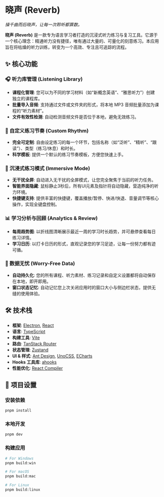 # 晓声 (Reverb)

*操千曲而后晓声，让每一次聆听都算数。*

**晓声 (Reverb)** 是一款专为语言学习者打造的沉浸式听力练习与复习工具。它源于一个核心理念：精通听力没有捷径，唯有通过大量的、可量化的刻意练习。本应用旨在将枯燥的听力训练，转变为一个高效、专注且可追踪的流程。

## ✨ 核心功能

### 🎧 听力库管理 (Listening Library)

- **课程化管理**: 您可以为不同的学习材料（如“新概念英语”、“雅思听力”）创建独立的课程库。
- **批量导入音频**: 支持通过文件或文件夹的形式，将本地 MP3 音频批量添加为课程的“听力素材”。
- **文件有效性检测**: 自动检测音频文件是否位于本地，避免无效练习。

### 🎯 自定义练习节奏 (Custom Rhythm)

- **完全可定制**: 自由设定练习的每一个环节，包括名称（如“泛听”、“精听”、“跟读”）、类型（练习/休息）和时长。
- **科学模板**: 提供一个默认的练习节奏模板，方便您快速上手。

### 🧘 沉浸式练习模式 (Immersive Mode)

- **无干扰全屏**: 自动进入无干扰的全屏模式，让您完全聚焦于当前的听力任务。
- **智能界面隐藏**: 鼠标静止3秒后，所有UI元素及指针将自动隐藏，营造纯净的听力环境。
- **快捷键支持**: 提供丰富的快捷键，覆盖播放/暂停、快进/快退、音量调节等核心操作，实现全键盘控制。

### 📊 学习分析与回顾 (Analytics & Review)

- **每周趋势图**: 以折线图清晰展示最近一周的学习时长趋势，并可悬停查看每日练习详情。
- **学习日历**: 以打卡日历的形式，直观记录您的学习足迹，让每一份努力都有迹可循。

### 💾 数据无忧 (Worry-Free Data)

- **自动持久化**: 您的所有课程、听力素材、练习记录和自定义设置都将自动保存在本地，即开即用。
- **窗口状态记忆**: 自动记忆您上次关闭应用时的窗口大小与侧边栏状态，提供无缝的使用体验。

## 🛠️ 技术栈

- **框架**: [Electron](https://www.electronjs.org/), [React](https://react.dev/)
- **语言**: [TypeScript](https://www.typescriptlang.org/)
- **构建工具**: [Vite](https://vitejs.dev/)
- **路由**: [TanStack Router](https://tanstack.com/router)
- **状态管理**: [Zustand](https://github.com/pmndrs/zustand)
- **UI & 样式**: [Ant Design](https://ant.design/), [UnoCSS](https://unocss.dev/), [ECharts](https://echarts.apache.org/)
- **Hooks 工具库**: [ahooks](https://ahooks.js.org/)
- **性能优化**: [React Compiler](https://react.dev/blog/2024/02/15/react-labs-what-we-have-been-working-on#react-compiler)

## 🚀 项目设置

### 安装依赖

```bash
pnpm install
```

### 本地开发

```bash
pnpm dev
```

### 构建应用

```bash
# For Windows
pnpm build:win

# For macOS
pnpm build:mac

# For Linux
pnpm build:linux
```
